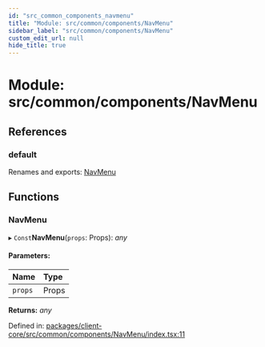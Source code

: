 ```yaml
---
id: "src_common_components_navmenu"
title: "Module: src/common/components/NavMenu"
sidebar_label: "src/common/components/NavMenu"
custom_edit_url: null
hide_title: true
---
```


# Module: src/common/components/NavMenu

## References

### default

Renames and exports: [NavMenu](src_common_components_navmenu.md#navmenu)

## Functions

### NavMenu

▸ `Const`**NavMenu**(`props`: Props): *any*

#### Parameters:

Name | Type |
:------ | :------ |
`props` | Props |

**Returns:** *any*

Defined in: [packages/client-core/src/common/components/NavMenu/index.tsx:11](https://github.com/xr3ngine/xr3ngine/blob/77d12cea0/packages/client-core/src/common/components/NavMenu/index.tsx#L11)
